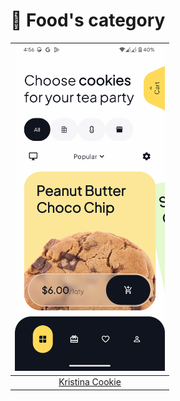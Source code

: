 # 🍴 Food's category
| <img src="./kristina-cookie/media/home_screen.png" width="240x"/> |
| :---: |
| [Kristina Cookie](kristina-cookie) | 
